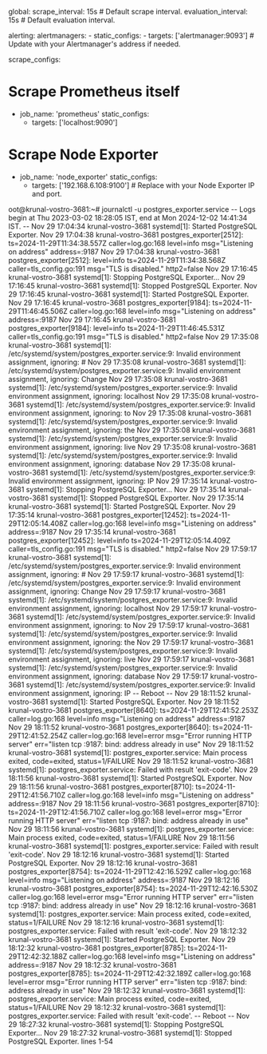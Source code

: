 
global:
  scrape_interval: 15s # Default scrape interval.
  evaluation_interval: 15s # Default evaluation interval.

alerting:
  alertmanagers:
    - static_configs:
        - targets: ['alertmanager:9093'] # Update with your Alertmanager's address if needed.

scrape_configs:
  # Scrape Prometheus itself
  - job_name: 'prometheus'
    static_configs:
      - targets: ['localhost:9090']

  # Scrape Node Exporter
  - job_name: 'node_exporter'
    static_configs:
      - targets: ['192.168.6.108:9100'] # Replace with your Node Exporter IP and port.









  
oot@krunal-vostro-3681:~# journalctl -u postgres_exporter.service 
-- Logs begin at Thu 2023-03-02 18:28:05 IST, end at Mon 2024-12-02 14:41:34 IST. --
Nov 29 17:04:34 krunal-vostro-3681 systemd[1]: Started PostgreSQL Exporter.
Nov 29 17:04:38 krunal-vostro-3681 postgres_exporter[2512]: ts=2024-11-29T11:34:38.557Z caller=log.go:168 level=info msg="Listening on address" address=:9187
Nov 29 17:04:38 krunal-vostro-3681 postgres_exporter[2512]: level=info ts=2024-11-29T11:34:38.568Z caller=tls_config.go:191 msg="TLS is disabled." http2=false
Nov 29 17:16:45 krunal-vostro-3681 systemd[1]: Stopping PostgreSQL Exporter...
Nov 29 17:16:45 krunal-vostro-3681 systemd[1]: Stopped PostgreSQL Exporter.
Nov 29 17:16:45 krunal-vostro-3681 systemd[1]: Started PostgreSQL Exporter.
Nov 29 17:16:45 krunal-vostro-3681 postgres_exporter[9184]: ts=2024-11-29T11:46:45.506Z caller=log.go:168 level=info msg="Listening on address" address=:9187
Nov 29 17:16:45 krunal-vostro-3681 postgres_exporter[9184]: level=info ts=2024-11-29T11:46:45.531Z caller=tls_config.go:191 msg="TLS is disabled." http2=false
Nov 29 17:35:08 krunal-vostro-3681 systemd[1]: /etc/systemd/system/postgres_exporter.service:9: Invalid environment assignment, ignoring: #
Nov 29 17:35:08 krunal-vostro-3681 systemd[1]: /etc/systemd/system/postgres_exporter.service:9: Invalid environment assignment, ignoring: Change
Nov 29 17:35:08 krunal-vostro-3681 systemd[1]: /etc/systemd/system/postgres_exporter.service:9: Invalid environment assignment, ignoring: localhost
Nov 29 17:35:08 krunal-vostro-3681 systemd[1]: /etc/systemd/system/postgres_exporter.service:9: Invalid environment assignment, ignoring: to
Nov 29 17:35:08 krunal-vostro-3681 systemd[1]: /etc/systemd/system/postgres_exporter.service:9: Invalid environment assignment, ignoring: the
Nov 29 17:35:08 krunal-vostro-3681 systemd[1]: /etc/systemd/system/postgres_exporter.service:9: Invalid environment assignment, ignoring: live
Nov 29 17:35:08 krunal-vostro-3681 systemd[1]: /etc/systemd/system/postgres_exporter.service:9: Invalid environment assignment, ignoring: database
Nov 29 17:35:08 krunal-vostro-3681 systemd[1]: /etc/systemd/system/postgres_exporter.service:9: Invalid environment assignment, ignoring: IP
Nov 29 17:35:14 krunal-vostro-3681 systemd[1]: Stopping PostgreSQL Exporter...
Nov 29 17:35:14 krunal-vostro-3681 systemd[1]: Stopped PostgreSQL Exporter.
Nov 29 17:35:14 krunal-vostro-3681 systemd[1]: Started PostgreSQL Exporter.
Nov 29 17:35:14 krunal-vostro-3681 postgres_exporter[12452]: ts=2024-11-29T12:05:14.408Z caller=log.go:168 level=info msg="Listening on address" address=:9187
Nov 29 17:35:14 krunal-vostro-3681 postgres_exporter[12452]: level=info ts=2024-11-29T12:05:14.409Z caller=tls_config.go:191 msg="TLS is disabled." http2=false
Nov 29 17:59:17 krunal-vostro-3681 systemd[1]: /etc/systemd/system/postgres_exporter.service:9: Invalid environment assignment, ignoring: #
Nov 29 17:59:17 krunal-vostro-3681 systemd[1]: /etc/systemd/system/postgres_exporter.service:9: Invalid environment assignment, ignoring: Change
Nov 29 17:59:17 krunal-vostro-3681 systemd[1]: /etc/systemd/system/postgres_exporter.service:9: Invalid environment assignment, ignoring: localhost
Nov 29 17:59:17 krunal-vostro-3681 systemd[1]: /etc/systemd/system/postgres_exporter.service:9: Invalid environment assignment, ignoring: to
Nov 29 17:59:17 krunal-vostro-3681 systemd[1]: /etc/systemd/system/postgres_exporter.service:9: Invalid environment assignment, ignoring: the
Nov 29 17:59:17 krunal-vostro-3681 systemd[1]: /etc/systemd/system/postgres_exporter.service:9: Invalid environment assignment, ignoring: live
Nov 29 17:59:17 krunal-vostro-3681 systemd[1]: /etc/systemd/system/postgres_exporter.service:9: Invalid environment assignment, ignoring: database
Nov 29 17:59:17 krunal-vostro-3681 systemd[1]: /etc/systemd/system/postgres_exporter.service:9: Invalid environment assignment, ignoring: IP
-- Reboot --
Nov 29 18:11:52 krunal-vostro-3681 systemd[1]: Started PostgreSQL Exporter.
Nov 29 18:11:52 krunal-vostro-3681 postgres_exporter[8640]: ts=2024-11-29T12:41:52.253Z caller=log.go:168 level=info msg="Listening on address" address=:9187
Nov 29 18:11:52 krunal-vostro-3681 postgres_exporter[8640]: ts=2024-11-29T12:41:52.254Z caller=log.go:168 level=error msg="Error running HTTP server" err="listen tcp :9187: bind: address already in use"
Nov 29 18:11:52 krunal-vostro-3681 systemd[1]: postgres_exporter.service: Main process exited, code=exited, status=1/FAILURE
Nov 29 18:11:52 krunal-vostro-3681 systemd[1]: postgres_exporter.service: Failed with result 'exit-code'.
Nov 29 18:11:56 krunal-vostro-3681 systemd[1]: Started PostgreSQL Exporter.
Nov 29 18:11:56 krunal-vostro-3681 postgres_exporter[8710]: ts=2024-11-29T12:41:56.710Z caller=log.go:168 level=info msg="Listening on address" address=:9187
Nov 29 18:11:56 krunal-vostro-3681 postgres_exporter[8710]: ts=2024-11-29T12:41:56.710Z caller=log.go:168 level=error msg="Error running HTTP server" err="listen tcp :9187: bind: address already in use"
Nov 29 18:11:56 krunal-vostro-3681 systemd[1]: postgres_exporter.service: Main process exited, code=exited, status=1/FAILURE
Nov 29 18:11:56 krunal-vostro-3681 systemd[1]: postgres_exporter.service: Failed with result 'exit-code'.
Nov 29 18:12:16 krunal-vostro-3681 systemd[1]: Started PostgreSQL Exporter.
Nov 29 18:12:16 krunal-vostro-3681 postgres_exporter[8754]: ts=2024-11-29T12:42:16.529Z caller=log.go:168 level=info msg="Listening on address" address=:9187
Nov 29 18:12:16 krunal-vostro-3681 postgres_exporter[8754]: ts=2024-11-29T12:42:16.530Z caller=log.go:168 level=error msg="Error running HTTP server" err="listen tcp :9187: bind: address already in use"
Nov 29 18:12:16 krunal-vostro-3681 systemd[1]: postgres_exporter.service: Main process exited, code=exited, status=1/FAILURE
Nov 29 18:12:16 krunal-vostro-3681 systemd[1]: postgres_exporter.service: Failed with result 'exit-code'.
Nov 29 18:12:32 krunal-vostro-3681 systemd[1]: Started PostgreSQL Exporter.
Nov 29 18:12:32 krunal-vostro-3681 postgres_exporter[8785]: ts=2024-11-29T12:42:32.188Z caller=log.go:168 level=info msg="Listening on address" address=:9187
Nov 29 18:12:32 krunal-vostro-3681 postgres_exporter[8785]: ts=2024-11-29T12:42:32.189Z caller=log.go:168 level=error msg="Error running HTTP server" err="listen tcp :9187: bind: address already in use"
Nov 29 18:12:32 krunal-vostro-3681 systemd[1]: postgres_exporter.service: Main process exited, code=exited, status=1/FAILURE
Nov 29 18:12:32 krunal-vostro-3681 systemd[1]: postgres_exporter.service: Failed with result 'exit-code'.
-- Reboot --
Nov 29 18:27:32 krunal-vostro-3681 systemd[1]: Stopping PostgreSQL Exporter...
Nov 29 18:27:32 krunal-vostro-3681 systemd[1]: Stopped PostgreSQL Exporter.
lines 1-54
